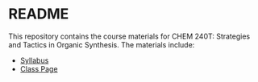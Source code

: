 # README

This repository contains the course materials for CHEM 240T: Strategies and Tactics in Organic Synthesis. The materials include:

- [Syllabus](./syllabus-240t-ay-25-26-fall.md)
- [Class Page](./class-page-ay-25-26-fall.md)